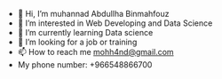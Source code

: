 - 👋 Hi, I’m muhannad Abdullha Binmahfouz
- 👀 I’m interested in Web Developing and Data Science 
- 🌱 I’m currently learning Data science 
- 💞️ I’m looking for a job or training 
- 📫 How to reach me mohh4nd@gmail.com  
- My phone number: +966548866700

<!---
mohh4nd/mohh4nd is a ✨ special ✨ repository because its `README.md` (this file) appears on your GitHub profile.
You can click the Preview link to take a look at your changes.
--->
